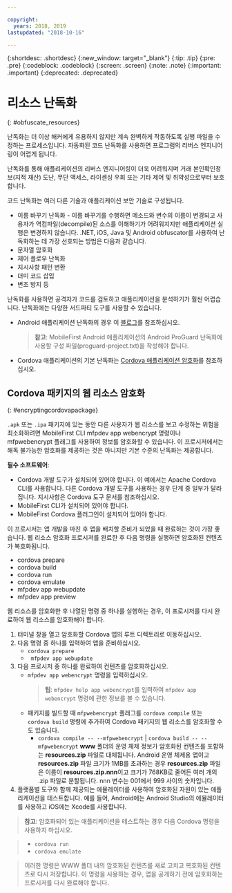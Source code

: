 ```yaml
---

copyright:
  years: 2018, 2019
lastupdated: "2018-10-16"

---
```


{:shortdesc: .shortdesc}
{:new_window: target="_blank"}
{:tip: .tip}
{:pre: .pre}
{:codeblock: .codeblock}
{:screen: .screen}
{:note: .note}
{:important: .important}
{:deprecated: .deprecated}

# 리소스 난독화
{: #obfuscate_resources}

난독화는 더 이상 해커에게 유용하지 않지만 계속 완벽하게 작동하도록 실행 파일을 수정하는 프로세스입니다. 자동화된 코드 난독화를 사용하면 프로그램의 리버스 엔지니어링이 어렵게 됩니다. 

난독화를 통해 애플리케이션의 리버스 엔지니어링이 더욱 어려워지며 거래 본인확인정보(지적 재산) 도난, 무단 액세스, 라이센싱 우회 또는 기타 제어 및 취약성으로부터 보호합니다.

코드 난독화는 여러 다른 기술과 애플리케이션 보안 기술로 구성됩니다.

* 이름 바꾸기 난독화 - 이름 바꾸기를 수행하면 메소드와 변수의 이름이 변경되고 사용자가 역컴파일(decompile)된 소스를 이해하기가 어려워지지만 애플리케이션 실행은 변경하지 않습니다. .NET, iOS, Java 및 Android obfuscator를 사용하여 난독화하는 데 가장 선호되는 방법은 다음과 같습니다. 
* 문자열 암호화
* 제어 플로우 난독화
* 지시사항 패턴 변환
* 더미 코드 삽입
* 변조 방지 등

난독화를 사용하면 공격자가 코드를 검토하고 애플리케이션을 분석하기가 훨씬 어렵습니다. 난독화에는 다양한 서드파티 도구를 사용할 수 있습니다.

* Android 애플리케이션 난독화의 경우 이 [블로그](https://mobilefirstplatform.ibmcloud.com/blog/2016/09/19/mfp-80-obfuscating-android-code-with-proguard/)를 참조하십시오.
    >**참고**: MobileFirst Android 애플리케이션의 Android ProGuard 난독화에 사용할 구성 파일(proguard-project.txt)을 작성해야 합니다.

* Cordova 애플리케이션의 기본 난독화는 [Cordova 애플리케이션 암호화](#encryptingcordovapackage)를 참조하십시오.

## Cordova 패키지의 웹 리소스 암호화
{: #encryptingcordovapackage}

``.apk`` 또는 ``.ipa`` 패키지에 있는 동안 다른 사용자가 웹 리소스를 보고 수정하는 위험을 최소화하려면 MobileFirst CLI mfpdev app webencrypt 명령이나 mfpwebencrypt 플래그를 사용하여 정보를 암호화할 수 있습니다. 이 프로시저에서는 해독 불가능한 암호화를 제공하는 것은 아니지만 기본 수준의 난독화는 제공합니다.

**필수 소프트웨어**:

* Cordova 개발 도구가 설치되어 있어야 합니다. 이 예에서는 Apache Cordova CLI를 사용합니다. 다른 Cordova 개발 도구를 사용하는 경우 단계 중 일부가 달라집니다. 지시사항은 Cordova 도구 문서를 참조하십시오.
* MobileFirst CLI가 설치되어 있어야 합니다.
* MobileFirst Cordova 플러그인이 설치되어 있어야 합니다.

이 프로시저는 앱 개발을 마친 후 앱을 배치할 준비가 되었을 때 완료하는 것이 가장 좋습니다. 웹 리소스 암호화 프로시저를 완료한 후 다음 명령을 실행하면 암호화된 컨텐츠가 복호화됩니다.

* cordova prepare
* cordova build
* cordova run
* cordova emulate
*   mfpdev app webupdate
* mfpdev app preview

웹 리소스를 암호화한 후 나열된 명령 중 하나를 실행하는 경우, 이 프로시저를 다시 완료하여 웹 리소스를 암호화해야 합니다.

1. 터미널 창을 열고 암호화할 Cordova 앱의 루트 디렉토리로 이동하십시오.
2. 다음 명령 중 하나를 입력하여 앱을 준비하십시오.
    * ``cordova prepare``
    * ``  mfpdev app webupdate
  ``
3. 다음 프로시저 중 하나를 완료하여 컨텐츠를 암호화하십시오.
    * ``mfpdev app webencrypt`` 명령을 입력하십시오.
        >**팁**: ``mfpdev help app webencrypt``를 입력하여 ``mfpdev app webencrypt`` 명령에 관한 정보를 볼 수 있습니다.
    * 패키지를 빌드할 때 ``mfpwebencrypt`` 플래그를 ``cordova compile`` 또는 ``cordova build`` 명령에 추가하여 Cordova 패키지의 웹 리소스를 암호화할 수도 있습니다.
       * ``cordova compile -- --mfpwebencrypt`` | ``cordova build -- --mfpwebencrypt``
            **www** 폴더의 운영 체제 정보가 암호화된 컨텐츠를 포함하는 **resources.zip** 파일로 대체됩니다.
            Android 운영 체제용 앱이고 **resources.zip** 파일 크기가 1MB를 초과하는 경우 **resources.zip** 파일은 이름이 **resources.zip.nnn**이고 크기가 768KB로 줄어든 여러 개의 .zip 파일로 분할됩니다. nnn 변수는 001에서 999 사이의 숫자입니다.
4. 플랫폼별 도구와 함께 제공되는 에뮬레이터를 사용하여 암호화된 자원이 있는 애플리케이션을 테스트합니다. 예를 들어, Android에는 Android Studio의 에뮬레이터를 사용하고 iOS에는 Xcode를 사용합니다.

>**참고**: 암호화되어 있는 애플리케이션을 테스트하는 경우 다음 Cordova 명령을 사용하지 마십시오.

>* ``cordova run``
>* ``cordova emulate``

>이러한 명령은 WWW 폴더 내의 암호화된 컨텐츠를 새로 고치고 복호화된 컨텐츠로 다시 저장합니다. 이 명령을 사용하는 경우, 앱을 공개하기 전에 암호화하는 프로시저를 다시 완료해야 합니다.
